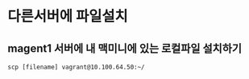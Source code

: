 다른서버에 파일설치
=========

magent1 서버에 내 맥미니에 있는 로컬파일 설치하기
---------



```scp [filename] vagrant@10.100.64.50:~/```
